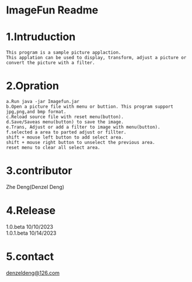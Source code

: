#			ImageFun Readme
# 1.Intruduction
    This program is a sample picture applaction.
    This applation can be used to display, transform, adjust a picture or convert the picture with a filter.
# 2.Opration
    a.Run java -jar Imagefun.jar
    b.Open a picture file with menu or buttion. This program support jpg,png,and bmp format.
    c.Reload source file with reset menu(button).
    d.Save/Saveas menu(button) to save the image.
    e.Trans, Adjust or add a filter to image with menu(button).
    f.selected a area to parted adjust or fillter.    
	shift + mouse left button to add select area.
	shift + mouse right button to unselect the previous area.
	reset menu to clear all select area.
# 3.contributor
Zhe Deng(Denzel Deng)
# 4.Release
1.0.beta 	10/10/2023  
1.0.1.beta      10/14/2023
# 5.contact
denzeldeng@126.com
